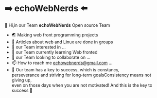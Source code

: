 # :arrow_right: **echoWebNerds** :arrow_left:
👋 Hi,in our Team **echoWebNerds** Open source Team<br/> 
- :earth_asia: Making web front programming projects <br/>  
- :bookmark_tabs: Articles about web and Linux are done in groups
- 👀 our Team interested in ...
- 🌱 our Team currently learning Web fronted
- 💞️ our Team looking to collaborate on ...
- 📫 How to reach me echowebnerds@gmail.com ...
- :key: Our team has a key to success, which is constancy,<br/>
 perseverance and striving for long-term goalsConsistency means not giving up,<br/>
even on those days when you are not motivated! And this is the key to success :gem: 
<!---
echoWebNerds/echoWebNerds is a ✨ special ✨ repository because its `README.md` (this file) appears on your GitHub profile.
You can click the Preview link to take a look at your changes.
--->

